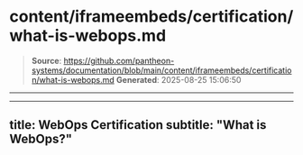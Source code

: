 # content/iframeembeds/certification/what-is-webops.md

> **Source**: https://github.com/pantheon-systems/documentation/blob/main/content/iframeembeds/certification/what-is-webops.md
> **Generated**: 2025-08-25 15:06:50

---

---
title: WebOps Certification
subtitle: "What is WebOps?"
---

<Partial file="certification-guide/what-is-webops.md" />
